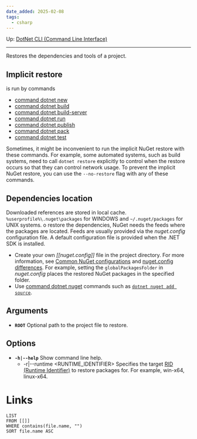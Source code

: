 ```yaml
---
date_added: 2025-02-08
tags:
  - csharp
---
```

Up: [DotNet CLI (Command Line Interface)](DotNet%20CLI%20(Command%20Line%20Interface).md)
___
 Restores the dependencies and tools of a project. 

## Implicit restore
is run by commands
 - [command dotnet new](command%20dotnet%20new.md)
 - [command dotnet build](command%20dotnet%20build.md)
 - [command dotnet build-server](command%20dotnet%20build-server.md)
 - [command dotnet run](command%20dotnet%20run.md)
 - [command dotnet publish](command%20dotnet%20publish.md)
 - [command dotnet pack](command%20dotnet%20pack.md)
 - [command dotnet test](command%20dotnet%20test.md)

Sometimes, it might be inconvenient to run the implicit NuGet restore with these commands. For example, some automated systems, such as build systems, need to call `dotnet restore` explicitly to control when the restore occurs so that they can control network usage. To prevent the implicit NuGet restore, you can use the `--no-restore` flag with any of these commands.

## Dependencies location
Downloaded references are stored in local cache. `%userprofile%\.nuget\packages` for WINDOWS and `~/.nuget/packages` for UNIX systems.
o restore the dependencies, NuGet needs the feeds where the packages are located. Feeds are usually provided via the _nuget.config_ configuration file. A default configuration file is provided when the .NET SDK is installed.
- Create your own _[[nuget.config]]_ file in the project directory. For more information, see [Common NuGet configurations](https://learn.microsoft.com/en-us/nuget/consume-packages/configuring-nuget-behavior) and [nuget.config differences](https://learn.microsoft.com/en-us/dotnet/core/tools/dotnet-restore#nugetconfig-differences). For example, setting the `globalPackagesFolder` in _nuget.config_ places the restored NuGet packages in the specified folder. 
- Use [command dotnet nuget](command%20dotnet%20nuget.md) commands such as [`dotnet nuget add source`](https://learn.microsoft.com/en-us/dotnet/core/tools/dotnet-nuget-add-source).
## Arguments
- **`ROOT`**
    Optional path to the project file to restore.

## Options
- **`-h|--help`**
    Show command line help.
  - -r|--runtime <RUNTIME_IDENTIFIER>
    Specifies the target [RID (Runtime Identifier)](RID%20(Runtime%20Identifier).md) to restore packages for. For example, win-x64, linux-x64.
# Links
```dataview
LIST
FROM [[]]
WHERE contains(file.name, "")
SORT file.name ASC
```
